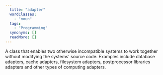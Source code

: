 ```yaml
---
  title: "adapter"
  wordClasses: 
    - "noun"
  tags: 
    - "Programming"
  synonyms: []
  readMore: []
---
```

A class that enables two otherwise incompatible systems to work together without modifying the systems' source code. Examples include database adapters, cache adapters, filesystem adapters, postprocessor libraries adapters and other types of computing adapters.
